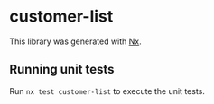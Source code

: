 # customer-list

This library was generated with [Nx](https://nx.dev).

## Running unit tests

Run `nx test customer-list` to execute the unit tests.
